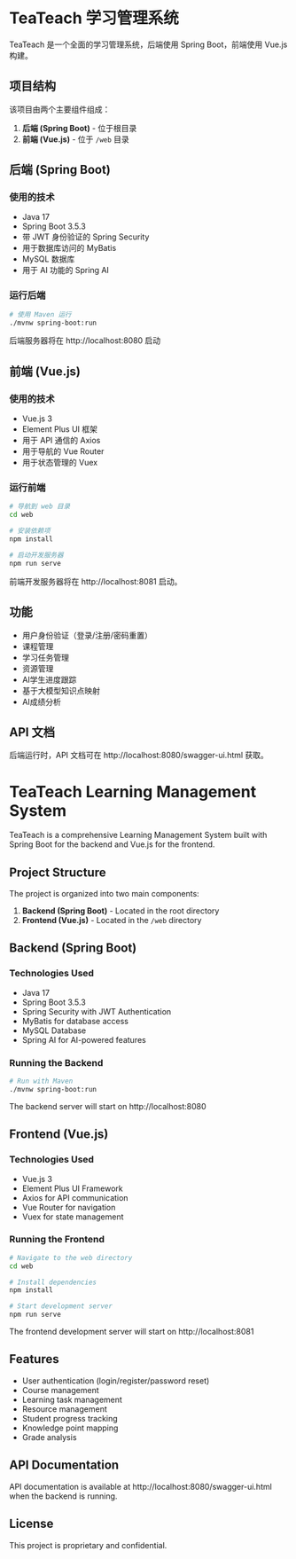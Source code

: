 # TeaTeach 学习管理系统

TeaTeach 是一个全面的学习管理系统，后端使用 Spring Boot，前端使用 Vue.js 构建。

## 项目结构

该项目由两个主要组件组成：

1. **后端 (Spring Boot)** - 位于根目录
2. **前端 (Vue.js)** - 位于 `/web` 目录

## 后端 (Spring Boot)

### 使用的技术

- Java 17
- Spring Boot 3.5.3
- 带 JWT 身份验证的 Spring Security
- 用于数据库访问的 MyBatis
- MySQL 数据库
- 用于 AI 功能的 Spring AI

### 运行后端

```bash
# 使用 Maven 运行
./mvnw spring-boot:run
```

后端服务器将在 http://localhost:8080 启动

## 前端 (Vue.js)

### 使用的技术

- Vue.js 3
- Element Plus UI 框架
- 用于 API 通信的 Axios
- 用于导航的 Vue Router
- 用于状态管理的 Vuex

### 运行前端

```bash
# 导航到 web 目录
cd web

# 安装依赖项
npm install

# 启动开发服务器
npm run serve
```

前端开发服务器将在 http://localhost:8081 启动。

## 功能

- 用户身份验证（登录/注册/密码重置）
- 课程管理
- 学习任务管理
- 资源管理
- AI学生进度跟踪
- 基于大模型知识点映射
- AI成绩分析

## API 文档

后端运行时，API 文档可在 http://localhost:8080/swagger-ui.html 获取。
# TeaTeach Learning Management System

TeaTeach is a comprehensive Learning Management System built with Spring Boot for the backend and Vue.js for the frontend.

## Project Structure

The project is organized into two main components:

1. **Backend (Spring Boot)** - Located in the root directory
2. **Frontend (Vue.js)** - Located in the `/web` directory

## Backend (Spring Boot)

### Technologies Used

- Java 17
- Spring Boot 3.5.3
- Spring Security with JWT Authentication
- MyBatis for database access
- MySQL Database
- Spring AI for AI-powered features

### Running the Backend

```bash
# Run with Maven
./mvnw spring-boot:run
```

The backend server will start on http://localhost:8080

## Frontend (Vue.js)

### Technologies Used

- Vue.js 3
- Element Plus UI Framework
- Axios for API communication
- Vue Router for navigation
- Vuex for state management

### Running the Frontend

```bash
# Navigate to the web directory
cd web

# Install dependencies
npm install

# Start development server
npm run serve
```

The frontend development server will start on http://localhost:8081

## Features

- User authentication (login/register/password reset)
- Course management
- Learning task management
- Resource management
- Student progress tracking
- Knowledge point mapping
- Grade analysis

## API Documentation

API documentation is available at http://localhost:8080/swagger-ui.html when the backend is running.

## License

This project is proprietary and confidential.
